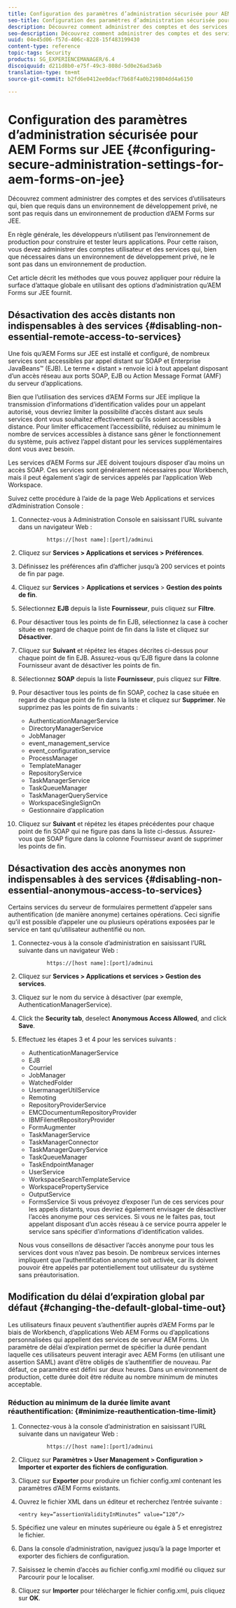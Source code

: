 ```yaml
---
title: Configuration des paramètres d’administration sécurisée pour AEM Forms sur JEE
seo-title: Configuration des paramètres d’administration sécurisée pour AEM Forms sur JEE
description: Découvrez comment administrer des comptes et des services d’utilisateurs qui, bien que requis dans un environnement de développement privé, ne sont pas requis dans un environnement de production d’AEM Forms sur JEE.
seo-description: Découvrez comment administrer des comptes et des services d’utilisateurs qui, bien que requis dans un environnement de développement privé, ne sont pas requis dans un environnement de production d’AEM Forms sur JEE.
uuid: 04e45d06-f57d-406c-8228-15f483199430
content-type: reference
topic-tags: Security
products: SG_EXPERIENCEMANAGER/6.4
discoiquuid: d211d8b0-e75f-49c3-808d-5d0e26ad3a6b
translation-type: tm+mt
source-git-commit: b2fd6e0412ee0dacf7b68f4a0b219804dd4a6150

---
```



# Configuration des paramètres d’administration sécurisée pour AEM Forms sur JEE {#configuring-secure-administration-settings-for-aem-forms-on-jee}

Découvrez comment administrer des comptes et des services d’utilisateurs qui, bien que requis dans un environnement de développement privé, ne sont pas requis dans un environnement de production d’AEM Forms sur JEE.

En règle générale, les développeurs n’utilisent pas l’environnement de production pour construire et tester leurs applications. Pour cette raison, vous devez administrer des comptes utilisateur et des services qui, bien que nécessaires dans un environnement de développement privé, ne le sont pas dans un environnement de production.

Cet article décrit les méthodes que vous pouvez appliquer pour réduire la surface d’attaque globale en utilisant des options d’administration qu’AEM Forms sur JEE fournit.

## Désactivation des accès distants non indispensables à des services {#disabling-non-essential-remote-access-to-services}

Une fois qu’AEM Forms sur JEE est installé et configuré, de nombreux services sont accessibles par appel distant sur SOAP et Enterprise JavaBeans™ (EJB). Le terme « distant » renvoie ici à tout appelant disposant d’un accès réseau aux ports SOAP, EJB ou Action Message Format (AMF) du serveur d’applications.

Bien que l’utilisation des services d’AEM Forms sur JEE implique la transmission d’informations d’identification valides pour un appelant autorisé, vous devriez limiter la possibilité d’accès distant aux seuls services dont vous souhaitez effectivement qu’ils soient accessibles à distance. Pour limiter efficacement l’accessibilité, réduisez au minimum le nombre de services accessibles à distance sans gêner le fonctionnement du système, puis activez l’appel distant pour les services supplémentaires dont vous avez besoin.

Les services d’AEM Forms sur JEE doivent toujours disposer d’au moins un accès SOAP. Ces services sont généralement nécessaires pour Workbench, mais il peut également s’agir de services appelés par l’application Web Workspace.

Suivez cette procédure à l’aide de la page Web Applications et services d’Administration Console :

1. Connectez-vous à Administration Console en saisissant l’URL suivante dans un navigateur Web :

   ```as3
            https://[host name]:[port]/adminui
   ```

1. Cliquez sur **Services > Applications et services > Préférences**.
1. Définissez les préférences afin d’afficher jusqu’à 200 services et points de fin par page.
1. Cliquez sur **Services** > **Applications et services** > **Gestion des points de fin**.
1. Sélectionnez **EJB** depuis la liste **Fournisseur**, puis cliquez sur **Filtre**.
1. Pour désactiver tous les points de fin EJB, sélectionnez la case à cocher située en regard de chaque point de fin dans la liste et cliquez sur **Désactiver**.
1. Cliquez sur **Suivant** et répétez les étapes décrites ci-dessus pour chaque point de fin EJB. Assurez-vous qu’EJB figure dans la colonne Fournisseur avant de désactiver les points de fin.
1. Sélectionnez **SOAP** depuis la liste **Fournisseur**, puis cliquez sur **Filtre**.
1. Pour désactiver tous les points de fin SOAP, cochez la case située en regard de chaque point de fin dans la liste et cliquez sur **Supprimer**. Ne supprimez pas les points de fin suivants :

   * AuthenticationManagerService
   * DirectoryManagerService
   * JobManager
   * event_management_service
   * event_configuration_service
   * ProcessManager
   * TemplateManager
   * RepositoryService
   * TaskManagerService
   * TaskQueueManager
   * TaskManagerQueryService
   * WorkspaceSingleSignOn
   * Gestionnaire d’application

1. Cliquez sur **Suivant** et répétez les étapes précédentes pour chaque point de fin SOAP qui ne figure pas dans la liste ci-dessus. Assurez-vous que SOAP figure dans la colonne Fournisseur avant de supprimer les points de fin.

## Désactivation des accès anonymes non indispensables à des services {#disabling-non-essential-anonymous-access-to-services}

Certains services du serveur de formulaires permettent d’appeler sans authentification (de manière anonyme) certaines opérations. Ceci signifie qu’il est possible d’appeler une ou plusieurs opérations exposées par le service en tant qu’utilisateur authentifié ou non.

1. Connectez-vous à la console d’administration en saisissant l’URL suivante dans un navigateur Web :

   ```as3
            https://[host name]:[port]/adminui
   ```

1. Cliquez sur **Services > Applications et services > Gestion des services**.
1. Cliquez sur le nom du service à désactiver (par exemple, AuthenticationManagerService).
1. Click the **Security tab**, deselect **Anonymous Access Allowed**, and click **Save**.
1. Effectuez les étapes 3 et 4 pour les services suivants :

   * AuthenticationManagerService
   * EJB
   * Courriel
   * JobManager
   * WatchedFolder
   * UsermanagerUtilService
   * Remoting
   * RepositoryProviderService
   * EMCDocumentumRepositoryProvider
   * IBMFilenetRepositoryProvider
   * FormAugmenter
   * TaskManagerService
   * TaskManagerConnector
   * TaskManagerQueryService
   * TaskQueueManager
   * TaskEndpointManager
   * UserService
   * WorkspaceSearchTemplateService
   * WorkspacePropertyService
   * OutputService
   * FormsService
   Si vous prévoyez d’exposer l’un de ces services pour les appels distants, vous devriez également envisager de désactiver l’accès anonyme pour ces services. Si vous ne le faites pas, tout appelant disposant d’un accès réseau à ce service pourra appeler le service sans spécifier d’informations d’identification valides.

   Nous vous conseillons de désactiver l’accès anonyme pour tous les services dont vous n’avez pas besoin. De nombreux services internes impliquent que l’authentification anonyme soit activée, car ils doivent pouvoir être appelés par potentiellement tout utilisateur du système sans préautorisation.

## Modification du délai d’expiration global par défaut {#changing-the-default-global-time-out}

Les utilisateurs finaux peuvent s’authentifier auprès d’AEM Forms par le biais de Workbench, d’applications Web AEM Forms ou d’applications personnalisées qui appellent des services de serveur AEM Forms. Un paramètre de délai d’expiration permet de spécifier la durée pendant laquelle ces utilisateurs peuvent interagir avec AEM Forms (en utilisant une assertion SAML) avant d’être obligés de s’authentifier de nouveau. Par défaut, ce paramètre est défini sur deux heures. Dans un environnement de production, cette durée doit être réduite au nombre minimum de minutes acceptable.

### Réduction au minimum de la durée limite avant réauthentification: {#minimize-reauthentication-time-limit}

1. Connectez-vous à la console d’administration en saisissant l’URL suivante dans un navigateur Web :

   ```as3
            https://[host name]:[port]/adminui
   ```

1. Cliquez sur **Paramètres > User Management > Configuration > Importer et exporter des fichiers de configuration**.
1. Cliquez sur **Exporter** pour produire un fichier config.xml contenant les paramètres d’AEM Forms existants.
1. Ouvrez le fichier XML dans un éditeur et recherchez l’entrée suivante :

   `<entry key=”assertionValidityInMinutes” value=”120”/>`

1. Spécifiez une valeur en minutes supérieure ou égale à 5 et enregistrez le fichier.
1. Dans la console d’administration, naviguez jusqu’à la page Importer et exporter des fichiers de configuration.
1. Saisissez le chemin d’accès au fichier config.xml modifié ou cliquez sur Parcourir pour le localiser.
1. Cliquez sur **Importer** pour télécharger le fichier config.xml, puis cliquez sur **OK**.

